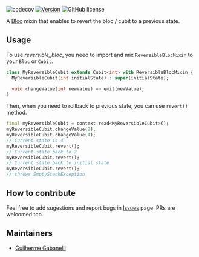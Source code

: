 ![codecov](https://codecov.io/gh/Gabanelli/reversible_bloc/branch/main/graph/badge.svg)
[![Version](https://img.shields.io/pub/v/reversible_bloc.svg)](https://pub.dev/packages/reversible_bloc) ![GitHub license](https://img.shields.io/badge/license-MIT-blue.svg?style=flat)

A [Bloc](https://pub.dev/packages/bloc) mixin that enables to revert the bloc / cubit to a previous state.

## Usage

To use *reversible_bloc*, you need to import and mix `ReversibleBlocMixin` to your `Bloc` or `Cubit`.

```dart
class MyReversibleCubit extends Cubit<int> with ReversibleBlocMixin {
  MyReversibleCubit(int initialState) : super(initialState);

  void changeValue(int newValue) => emit(newValue);
}
```

Then, when you need to rollback to previous state, you can use `revert()` method.

```dart
final myReversibleCubit = context.read<MyReversibleCubit>();
myReversibleCubit.changeValue(2);
myReversibleCubit.changeValue(4);
// Current state is 4
myReversibleCubit.revert();
// Current state back to 2
myReversibleCubit.revert();
// Current state back to initial state
myReversibleCubit.revert();
// throws EmptyStackException
```

## How to contribute
Feel free to add sugestions and report bugs in [Issues](https://github.com/Gabanelli/reversible_bloc/issues) page. PRs are welcomed too.

## Maintainers

- [Guilherme Gabanelli](https://github.com/Gabanelli)